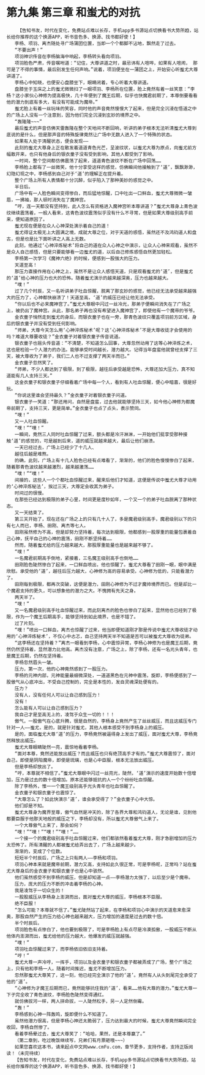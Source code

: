 # 第九集 第三章 和蚩尤的对抗
        【告知书友，时代在变化，免费站点难以长存，手机app多书源站点切换看书大势所趋，站长给你推荐的这个换源APP，听书音色多、换源、找书都好使！】
       李杨、项羽、离杰随处寻广场蒲团位置，当即一个个都脚不沾地，飘然走了过去。
       “不要出声！”
       项羽神识传音在李杨脑海中响起，李杨转头看向项羽。
       项羽脸色严肃，传音嘱咐道：“记住，大尊讲道之时，最忌讳有人喧哗，如果有人喧闹， 那可是了不得的事情，最后别发生任何声响。”说着，项羽便坐在一蒲团之上，开始安心听蚩尤大尊讲道了。
       李杨心中知晓，也便安心盘膝坐下，眼睛闭着，专心听着大尊讲道。
       盘膝坐于玉床之上的蚩尤微微扫了一眼项羽、李杨所在位置，脸上竟然有着一丝笑意：“李杨？这小家伙心神修为提高极快，几十年便到了魔王后期，似乎也快魔君前期了，本尊倒要看看他的潜力到底有多大，有没有可能成为魔帝。”
       蚩尤脸上有着一丝玩味的笑容，同时他的声音竟然慢慢大了起来，但是完全沉浸在悟道之中的广场上人没有一个注意到，因为他们完全沉浸到玄妙的境界之中。
       “轰隆隆~~~”
       最后蚩尤的声音仿佛天雷轰隆在整个天地间不断回响，听讲的弟子根本无法听清蚩尤大尊到底说的是什么，但是那声音的特殊旋律竟然让广场中无数人进入了一个特殊的状态。
       如果有人处于清醒状态，便会发现——
       此刻的蚩尤大尊身上正在散发着道道青色光芒，呈波纹状，以蚩尤大尊为原点，向蚩尤前方幅散开来，也只有他身后的银衣童子没有受到影响，其他人都受到了影响。
       一时间，整个空间都仿佛震荡了起来，道道青色波纹不断在广场中回荡……
       李杨脸上都有了一丝微笑，他十分享受这样的感觉，仿佛瞬间他接触到了‘道’，飘飘渺渺，幻隐幻现之中，李杨感到自己对于‘道’的理解正在提升着。
       整个广场上所有人表情都十分沉醉，似乎陷入了那种美妙的感觉之中。
       半日后。
       广场中有一人脸色瞬间变得惨白，而后猛地惊醒，口中吐出一口鲜血，蚩尤大尊微微一皱眉，一拂袖，那人顿时消失在了魔神宫。
       “哼，连一天都没有坚持到，此人怎么有资格进入魔神宫听本尊讲道？”蚩尤大尊身上青色波纹继续震荡着，一般人看来，这青色波纹震荡似乎没有什么不寻常，但是如果大尊级别高手前来，便知道原因了。
       蚩尤现在便是在众人心神深处演示着自己的道！
       蚩尤得证太极无上大圆满之境，成就大尊之位，对于天道的感悟，虽然还不及鸿钧道人和盘古，但是也是比下面听讲之人高上无数。
       此刻，他通过‘心神淬炼秘术’将自己的道在众人心神之中演示，让众人心神来观看，虽然不是众人自己感悟，但是只要能够看一边蚩尤的道，以后自己修炼感悟自然更加轻松。
       李杨第一次学习《魔神六绝》的时候，便感到一股强大的压力。
       天道至高！
       那压力直接作用在心神之上，虽然不是让众人感悟天道，只是观看蚩尤的‘道’，但是蚩尤的‘道’给心神的压力也大的恐怖。随着蚩尤演示的越来越深奥，压力也越来越大。
       “噗！”
       过了几个时辰，又一名听讲弟子吐血惊醒，脱离了那玄妙的感觉，他已经无法承受越来越强大的压力了，心神都快崩溃了！天道至高，‘道’的威压已经让他无法承受。
       “你以后也不必来魔神宫了。”蚩尤大尊眼中闪过一丝冷光，那弟子便瞬间消失在了广场之上，被扔出了魔神宫。从此，那名弟子再也没有希望进入魔神宫了，即使他有一个魔帝的爷爷。
       金衣童子悄然走到蚩尤的身后，而银衣童子也在一旁，那青色波纹只覆盖项羽前方区域，身后的银衣童子并没有受到任何影响。
       “师弟，大尊今天怎么用‘心神淬炼秘术’呢？这‘心神淬炼秘术’不是大尊收徒才会使用的吗？难道大尊要收徒？”金衣童子对着银衣童子传音说道。
       银衣童子也摇头传音道：“不清楚，不知道怎么回事，大尊忽然动用了这等心神淬炼之术，这也是检验一个人潜力的办法。能够承受时间越长，潜力越大。记得当年盘蛮他就曾经支撑了三天，被大尊收为了弟子，我们二人也不过支撑了两天半而已。”
       金衣童子忽然笑了。
       “师弟，不少人都达到了极限，到了极限，越往后承受越是恐怖，大尊还加大压力，真不知道能有几人支持三天。”
       这金衣童子和银衣童子仔细看着广场中每一个人，看到有人吐血惊醒，便心中暗喜，很是好玩。
       “你说这里谁会坚持最久？”金衣童子对着银衣童子问道。
       银衣童子一笑道：“那还用问，自然是盘蛮，过去他就能够坚持三天，如今他心神修为都魔帝前期了，支持三天，更是简单。”金衣童子也点了点头，表示赞同。
       “噗！”
       又一人吐血惊醒。
       “噗！”“噗！”
       一瞬间，竟然三人同时吐血惊醒了过来，额头都是冷汗淋淋，一开始他们挺享受那种接触‘道’的感觉的，可是越到后来，道的威压就越来越大，最后让他们崩溃。
       一天已经过去，广场上已经少了十几人、
       越往后越是难熬。
       的确，此刻，广场上有十几人脸色已经有点难看了，渐渐的，他们的脸色慢慢惨白了起来，随着那青色波纹越来越激烈，越来越激荡……
       “噗！”“噗！”
       间接的，这些人一个个都吐血惊醒过来，醒来后他们才知道，这便是传说中蚩尤大尊才动用的‘心神淬炼秘法’，挨过三天，大尊定会收其为弟子。
       时间过的很慢。
       在那些已经达到极限的弟子心里，时间更是度秒如年，一个又一个的弟子吐血脱离了那种状态。
       又一天结束了。
       第三天开始了，现在还在广场之上的只有几十人了，多是魔君级别高手，魔君级别以下的只有七人而已，李杨、田刚、离杰等七人。
       田刚虽然修为不高，但是却努力坚持着，每次达到极限，他都感到一股厚重的能量包裹着自己心神，抚平自己的心神的震荡，田刚不断坚持着……
       然而，随着蚩尤给的压力越来越大，那股厚重能量也是越来越不够了。
       “噗！”
       一名魔君前期高手倒地，紧接着，三名魔王级别高手也倒地……
       田刚脸色陡然惨白了起来，一口鲜血喷出，他也惊醒了。蚩尤大尊看了田刚一眼，眼中满是欣慰。承受他的‘道’，越往后压力越大，心神修为高的容易承受。心神修为低的，只能看潜力了。
       田刚每到极限，都再次突破，这便是潜力，田刚心神修为不过才魔帅境界而已。但是却比一个魔君支持的更久，可以想象他的潜力之大。不愧拥有先天之身。
       两天半了。
       “噗！”
       又一名魔君级别高手吐血惊醒过来，而此刻离杰的脸色也惨白了起来，显然他也已经到了极限，作为一个魔王后期高手，能够坚持到如此境界，也是不错了。
       过了片刻。
       “噗！”喷出一口鲜血，离杰也惊醒了过来，他当即便知道刚才那是传说中蚩尤大尊收徒才动用的‘心神淬炼秘术’，不仅心中忐忑，自己坚持两天半不知道是否可以被蚩尤大尊收为徒弟。
       “这李杨还在坚持着？”离杰一眼看到李杨，心中震惊异常，李杨心神修为也是魔王后期，竟然仍然坚持着，显然潜力比他高。离杰没有注意，广场之上，除了李杨，还有一名光头青年，也是魔王后期，仍然在坚持着。
       李杨忽然眉头一皱。
       压力，第一次，他的心神竟然感到了一股压力。
       李杨的元神内部，元神能量最细微深处，一道道黑色在元神中震荡，旋即，李杨便感到了一股傲气从心底冲出，不受自己控制的，完全是本性的，发自灵魂深处便有的。
       压力？
       没有人，没有任何人可以让自己感到压力！
       没有！
       怎么能有人可以让自己感到压力？
       我自己才是至高无上的，凌驾于众生一切的！！！
       傲气，一股傲气在心底升腾，很是自然的，李杨身上竟然产生了丝丝威压，而且这威压专门针对一人——蚩尤，是的，就是针对蚩尤，其他人根本感受不到李杨身上的威压。
       是的，面临蚩尤大尊‘道’的压力，李杨竟然被逼得身上发出了威压，面对蚩尤大尊，李杨竟然释放出威压。
       蚩尤大尊眼睛陡然一亮，震惊地看着李杨。
       “面对本尊，竟然还能放出威压？而且威压也只有绝顶高手才有的。”蚩尤大尊震惊了，面对自己，即使是阴阳魔帝，即使是琉璃，也是心中臣服，根本无法放出威压。
       但是李杨却放出了。
       “哼，本尊就不相信了。”蚩尤大尊眼中闪过一丝亮光，陡然，‘道’演示的速度开始数十倍增加，压力是过去的数十倍增加。原本还能够抵抗的人一个个纷纷吐血惊醒。
       除了李杨外，惟一一个魔王级别高手光头青年也吐血惊醒了。
       金衣童子和银衣童子也震惊了。
       “大尊怎么了？如此快演示‘道’，谁会承受得了？”金衣童子心中大惊。
       他们却是不知。
       蚩尤大尊身为魔界至尊，傲气自然是冲天的，除了各界大尊和鸿钧道人，无论是谁，见到他都要臣服于他那天地般的威压之下，李杨却没有，所以蚩尤大尊傲气上来了。
       一个大尊傲气上来了，那会如何？
       “噗！”“噗！”“噗！”“噗！”……
       一个接一个的魔君级别高手吐血惊醒过来，他们都骇然看着蚩尤大尊，刚才急剧增加的压力太恐怖了。所有清醒的人都被蚩尤给弄出去了，广场上越来越少。
       渐渐的，变成了个位数。
       短短半个时辰后，广场之上只有两人——李杨和项羽。
       项羽心神本来就是魔帝前期，潜力又高，支持如此久很正常，可是李杨呢，正常吗？站在蚩尤大尊身后的金衣童子和银衣童子也是心中骇然。
       他们虽然感受不到李杨的威压，但是却知道一点——李杨潜力太强了，以后至少是个魔帝。
       压力，庞大的压力不断的冲击着李杨的心神。
       我是凌驾于一切众生的！
       一股股威压从李杨身上澎湃而出，面对蚩尤大尊的威压，李杨根本不臣服。
       绝不臣服！
       “怎么可能？本尊就不信了。”蚩尤陡然站了起来，在李杨和项羽心中演示的天道愈来愈深奥，那股自然产生的压力给心神也越来越大，压力增加的速度是过去的数十倍。
       半个时辰后。
       项羽脸色有点惨白了，他也要到极限了，可是李杨脸上有点尽是冷漠孤傲，一股威压不断从他体内澎湃而出，蚩尤给他的压力越大，他爆发的威压就越强。
       “噗！”
       项羽吐血惊醒过来了，而李杨依旧依旧支持着。
       “哼！”
       蚩尤大尊一声冷哼，一挥手，项羽以及金衣童子和银衣童子都被弄成了广场，整个广场之上，只有他和李杨一人。随着时间推迟，蚩尤不断增加压力。
       忽然那蚩尤大尊笑了，这一刻，他已经完全演示了他的‘道’。竟然有人从头到尾完全承受了他的‘道’。
       “心神修为才魔王后期而已，竟然能够抗住我的‘道’，看来……他有大尊的潜力。”蚩尤大尊一下子完全收了青色波纹，李杨脸色陡然变得通红。
       就仿佛拔河一样，两人拼命拔，一人陡然松手，另一人定然倒霉。
       “轰！”
       李杨感到心神一阵轰鸣，旋即便什么不知道了。
       虽然他潜力很高，但是李杨心神还太脆弱了，压力达到最大的时候，蚩尤大尊竟然瞬间完全收回，李杨自然惨了。
       看着李杨晕过去，蚩尤大尊笑了：“哈哈，果然，还是本尊赢了。”
       （第二章到，吃过晚饭继续写，兄弟们有月票砸哦~~~）
       如果您喜欢这本书，请来起点中文网www.cmFu.com，章节更多，支持作者，支持正版阅读！（未完待续）
       【告知书友，时代在变化，免费站点难以长存，手机app多书源站点切换看书大势所趋，站长给你推荐的这个换源APP，听书音色多、换源、找书都好使！】